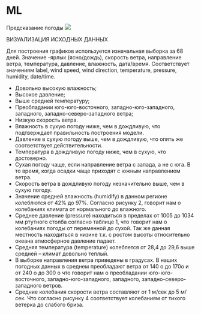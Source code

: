 # ML
Предсказание погоды
<a href="https://savepice.ru" target="_blank" title="хостинг картинок"><img src="https://cdn1.savepice.ru/uploads/2019/2/18/15815d25a83945a33ffb0fcedb707f60-full.png" border="0"/></a>

ВИЗУАЛИЗАЦИЯ ИСХОДНЫХ ДАННЫХ 

Для построения графиков используется изначальная выборка за 68 дней. Значение -ярлык (ясно/дождь), скорость ветра, направление ветра, температура, давление, влажность, дата/время. Соответствует значениям label, wind speed, wind direction, temperature, pressure, humidity, date/time. 


- Довольно высокую влажность;  
- Высокое давление;  
- Выше средней температуру;  
- Преобладании юго-юго-восточного, западно-юго-западного, западного, западно-северо-западного ветра; 
- Низкую скорость ветра. 
- Влажность в сухую погоду ниже, чем в дождливую, что подтверждает правильность построения модели. 
- Давление в сухую погоду выше, чем в дождливую, что опять же соответствует действительности. 
- Температура в дождливую погоду ниже, чем в сухую, что достоверно. 
- Сухая погоду чаще, если направление ветра с запада, а не с юга. В то время, когда осадки чаще приходят с южным направлением ветра. 
- Скорость ветра в дождливую погоду незначительно выше, чем в сухую погоду. 
- Значение средней влажность (humidify) в данном регионе колеблются от 42% до 97%. Согласно рисунку 2, говорит нам о колебаниях климата от нормального до влажного.  
- Среднее давление (pressure) находиться в пределах от 1005 до 1034 мм ртутного столба согласно таблице 1, что говорит нам о колебаниях погоды от переменной до сухой. Так же данная местность находиться в низине т.к. с ростом высоты относительно океана атмосферное давление падает.  
- Средняя температура (temperature) колеблется от 28,4 до 29,6 выше средней – климат довольно теплый.  
- В выборке направления ветра приведены в градусах. В наших погодных данных в среднем преобладают ветра от 140 о до 170о и от 240 о до 300 о что говорит нам о преобладании юго-юго-восточного, западно-юго-западного, западного, западно-северо-западного ветров. 
- Средние колебания скорости ветра составляют от 1 м/сек до 5 м/сек. Что согласно рисунку 4 соответствует колебаниям от тихого ветерка до слабого бриза. 
